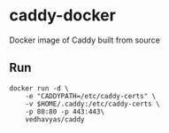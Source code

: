 # caddy-docker
Docker image of Caddy built from source

## Run
```
docker run -d \
    -e "CADDYPATH=/etc/caddy-certs" \
    -v $HOME/.caddy:/etc/caddy-certs \
    -p 80:80 -p 443:443\
    vedhavyas/caddy
``` 

